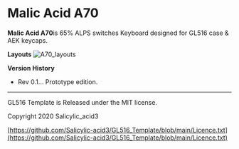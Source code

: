 # Malic Acid A70
**Malic Acid A70**is 65% ALPS switches Keyboard designed for GL516 case & AEK keycaps.

**Layouts**
![A70_layouts](https://user-images.githubusercontent.com/32122588/184064643-7bfcfe2c-fc25-473a-a936-5c186a528855.jpg)

**Version History**
- Rev 0.1…  Prototype edition.

***
GL516 Template is Released under the MIT license.

Copyright 2020 Salicylic_acid3

[https://github.com/Salicylic-acid3/GL516_Template/blob/main/Licence.txt](https://github.com/Salicylic-acid3/GL516_Template/blob/main/Licence.txt)

